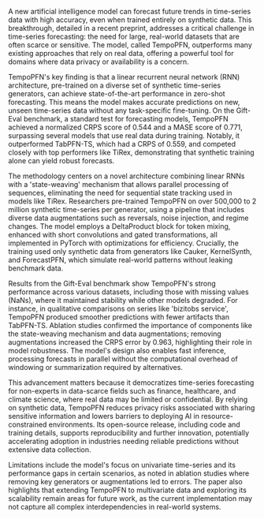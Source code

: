 A new artificial intelligence model can forecast future trends in time-series data with high accuracy, even when trained entirely on synthetic data. This breakthrough, detailed in a recent preprint, addresses a critical challenge in time-series forecasting: the need for large, real-world datasets that are often scarce or sensitive. The model, called TempoPFN, outperforms many existing approaches that rely on real data, offering a powerful tool for domains where data privacy or availability is a concern.

TempoPFN's key finding is that a linear recurrent neural network (RNN) architecture, pre-trained on a diverse set of synthetic time-series generators, can achieve state-of-the-art performance in zero-shot forecasting. This means the model makes accurate predictions on new, unseen time-series data without any task-specific fine-tuning. On the Gift-Eval benchmark, a standard test for forecasting models, TempoPFN achieved a normalized CRPS score of 0.544 and a MASE score of 0.771, surpassing several models that use real data during training. Notably, it outperformed TabPFN-TS, which had a CRPS of 0.559, and competed closely with top performers like TiRex, demonstrating that synthetic training alone can yield robust forecasts.

The methodology centers on a novel architecture combining linear RNNs with a 'state-weaving' mechanism that allows parallel processing of sequences, eliminating the need for sequential state tracking used in models like TiRex. Researchers pre-trained TempoPFN on over 500,000 to 2 million synthetic time-series per generator, using a pipeline that includes diverse data augmentations such as reversals, noise injection, and regime changes. The model employs a DeltaProduct block for token mixing, enhanced with short convolutions and gated transformations, all implemented in PyTorch with optimizations for efficiency. Crucially, the training used only synthetic data from generators like Cauker, KernelSynth, and ForecastPFN, which simulate real-world patterns without leaking benchmark data.

Results from the Gift-Eval benchmark show TempoPFN's strong performance across various datasets, including those with missing values (NaNs), where it maintained stability while other models degraded. For instance, in qualitative comparisons on series like 'bizitobs service', TempoPFN produced smoother predictions with fewer artifacts than TabPFN-TS. Ablation studies confirmed the importance of components like the state-weaving mechanism and data augmentations; removing augmentations increased the CRPS error by 0.963, highlighting their role in model robustness. The model's design also enables fast inference, processing forecasts in parallel without the computational overhead of windowing or summarization required by alternatives.

This advancement matters because it democratizes time-series forecasting for non-experts in data-scarce fields such as finance, healthcare, and climate science, where real data may be limited or confidential. By relying on synthetic data, TempoPFN reduces privacy risks associated with sharing sensitive information and lowers barriers to deploying AI in resource-constrained environments. Its open-source release, including code and training details, supports reproducibility and further innovation, potentially accelerating adoption in industries needing reliable predictions without extensive data collection.

Limitations include the model's focus on univariate time-series and its performance gaps in certain scenarios, as noted in ablation studies where removing key generators or augmentations led to errors. The paper also highlights that extending TempoPFN to multivariate data and exploring its scalability remain areas for future work, as the current implementation may not capture all complex interdependencies in real-world systems.